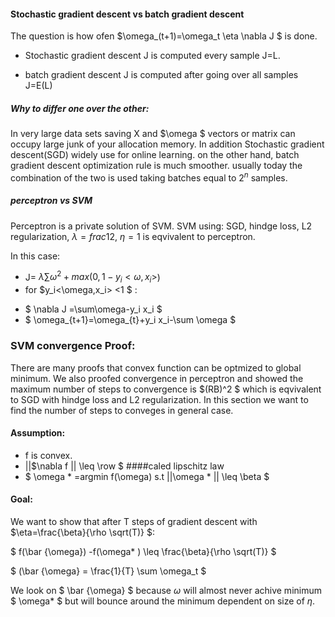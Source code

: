 #### Stochastic gradient descent vs batch gradient descent

The question is how ofen $\omega_(t+1)=\omega_t \eta \nabla J $ is done.

- Stochastic gradient descent  J is computed every sample J=L.

- batch gradient descent J is computed after going over all samples J=E(L)

##### Why to differ one over the other:  

In very large data sets saving X and $\omega $ vectors or matrix can occupy large junk of your allocation memory. In addition Stochastic gradient descent(SGD) widely use for online learning. on the other hand, batch gradient descent optimization rule is much smoother. usually today the combination of the two is used taking batches equal to $2^n$ samples.
 
##### perceptron vs SVM

Perceptron is a private solution of SVM. 
SVM using: SGD, hindge loss, L2 regularization, $\lambda=frac{1}{2}$, $\eta =1$ is eqvivalent to perceptron.

In this case:
- J= $\lambda \sum \omega^2+max(0,1-y_i<\omega,x_i>$)
- for $y_i<\omega,x_i> <1 $ : 
 * $ \nabla J =\sum\omega-y_i x_i $
 * $ \omega_{t+1}=\omega_{t}+y_i x_i-\sum \omega $

### SVM convergence Proof:

There are many proofs that convex function can be optmized to global minimum. We also proofed convergence in perceptron and showed the maximum number of steps to convergence is $(RB)^2 $ which is eqvivalent to SGD with hindge loss and L2 regularization.
In this section we want to find the number of steps to conveges in general case.

#### Assumption:

- f is convex.
- ||$\nabla f || \leq \row $  ####caled lipschitz law
- $ \omega * =argmin f(\omega)   s.t ||\omega * || \leq \beta $

#### Goal:

We want to show that after T steps of gradient descent with $\eta=\frac{\beta}{\rho \sqrt(T)} $:

$ f(\bar {\omega}) -f(\omega* ) \leq \frac{\beta}{\rho \sqrt(T)} $

$ (\bar {\omega} = \frac{1}{T} \sum \omega_t $

We look on $ \bar {\omega} $ because $\omega$ will almost never achive minimum $ \omega* $ but will bounce around the minimum dependent on size of $\eta$.



